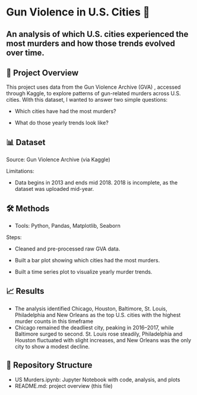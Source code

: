 # Gun Violence in U.S. Cities 🔫

## An analysis of which U.S. cities experienced the most murders and how those trends evolved over time.


## 📖 Project Overview

This project uses data from the Gun Violence Archive (GVA)
, accessed through Kaggle, to explore patterns of gun-related murders across U.S. cities. With this dataset, I wanted to answer two simple questions:

- Which cities have had the most murders?

- What do those yearly trends look like?

## 📊 Dataset

Source: Gun Violence Archive (via Kaggle)

Limitations:

- Data begins in 2013 and ends mid 2018. 2018 is incomplete, as the dataset was uploaded mid-year.


## 🛠️ Methods

- Tools: Python, Pandas, Matplotlib, Seaborn

Steps:

- Cleaned and pre-processed raw GVA data.

- Built a bar plot showing which cities had the most murders.

- Built a time series plot to visualize yearly murder trends.

## 📈 Results

- The analysis identified Chicago, Houston, Baltimore, St. Louis, Philadelphia and New Orleans as the top U.S. cities with the highest murder counts in this timeframe
- Chicago remained the deadliest city, peaking in 2016–2017, while Baltimore surged to second. St. Louis rose steadily, Philadelphia and Houston fluctuated with slight increases, and New Orleans was the only city to show a modest decline.

## 📂 Repository Structure
- US Murders.ipynb: Jupyter Notebook with code, analysis, and plots
- README.md: project overview (this file)


